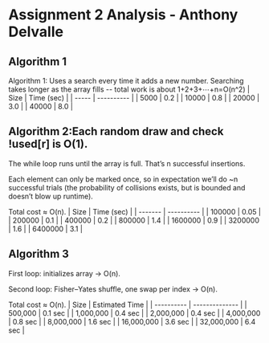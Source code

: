 # Assignment 2 Analysis - Anthony Delvalle

## Algorithm 1

Algorithm 1: Uses a search every time it adds a new number. Searching takes longer as the array fills -- total work is about
1+2+3+⋯+n=O(n^2)
| Size  | Time (sec) |
| ----- | ---------- |
| 5000  |     0.2       |
| 10000 |     0.8       |
| 20000 |     3.0      |
| 40000 |     8.0       |



## Algorithm 2:Each random draw and check !used[r] is O(1).

The while loop runs until the array is full. That’s n successful insertions.

Each element can only be marked once, so in expectation we’ll do ~n successful trials (the probability of collisions exists, but is bounded and doesn’t blow up runtime).

Total cost ≈ O(n).
| Size    | Time (sec) |
| ------- | ---------- |
| 100000  |    0.05        |
| 200000  |    0.1        |
| 400000  |    0.2        |
| 800000  |     1.4       |
| 1600000 |      0.9      |
| 3200000 |      1.6      |
| 6400000 |         3.1   |




## Algorithm 3

First loop: initializes array → O(n).

Second loop: Fisher–Yates shuffle, one swap per index → O(n).

Total cost ≈ O(n).
| Size       | Estimated Time |
| ---------- | -------------- |
| 500,000    |  0.1 sec      |
| 1,000,000  | 0.4 sec      |
| 2,000,000  |    0.4 sec      |
| 4,000,000  |  0.8 sec      |
| 8,000,000  |    1.6 sec      |
| 16,000,000 |  3.6 sec      |
| 32,000,000 |   6.4 sec      |

